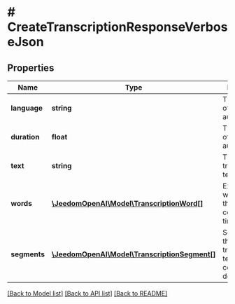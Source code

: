 # # CreateTranscriptionResponseVerboseJson

## Properties

Name | Type | Description | Notes
------------ | ------------- | ------------- | -------------
**language** | **string** | The language of the input audio. |
**duration** | **float** | The duration of the input audio. |
**text** | **string** | The transcribed text. |
**words** | [**\JeedomOpenAI\Model\TranscriptionWord[]**](TranscriptionWord.md) | Extracted words and their corresponding timestamps. | [optional]
**segments** | [**\JeedomOpenAI\Model\TranscriptionSegment[]**](TranscriptionSegment.md) | Segments of the transcribed text and their corresponding details. | [optional]

[[Back to Model list]](../../README.md#models) [[Back to API list]](../../README.md#endpoints) [[Back to README]](../../README.md)
